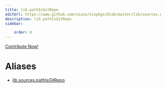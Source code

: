 ```yaml
---
title: lib.pathIsGitRepo
editUrl: https://www.github.com/nixos/nixpkgs/blob/master/lib/sources.nix#L173C19
description: lib.pathIsGitRepo
sidebar:

    order: 8
---
```


<a href="https://www.github.com/nixos/nixpkgs/blob/master/lib/sources.nix#L173C19">Contribute Now!</a>


# Aliases

- [lib.sources.pathIsGitRepo](./reference/lib/sources/lib-sources-pathIsGitRepo)


